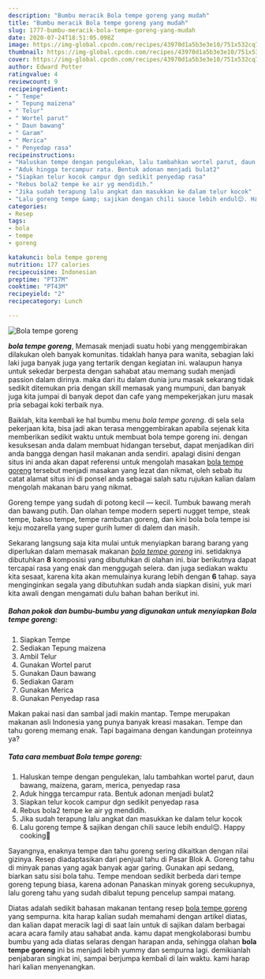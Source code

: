 ```yaml
---
description: "Bumbu meracik Bola tempe goreng yang mudah"
title: "Bumbu meracik Bola tempe goreng yang mudah"
slug: 1777-bumbu-meracik-bola-tempe-goreng-yang-mudah
date: 2020-07-24T18:51:05.098Z
image: https://img-global.cpcdn.com/recipes/43970d1a5b3e3e10/751x532cq70/bola-tempe-goreng-foto-resep-utama.jpg
thumbnail: https://img-global.cpcdn.com/recipes/43970d1a5b3e3e10/751x532cq70/bola-tempe-goreng-foto-resep-utama.jpg
cover: https://img-global.cpcdn.com/recipes/43970d1a5b3e3e10/751x532cq70/bola-tempe-goreng-foto-resep-utama.jpg
author: Edward Potter
ratingvalue: 4
reviewcount: 9
recipeingredient:
- " Tempe"
- " Tepung maizena"
- " Telur"
- " Wortel parut"
- " Daun bawang"
- " Garam"
- " Merica"
- " Penyedap rasa"
recipeinstructions:
- "Haluskan tempe dengan pengulekan, lalu tambahkan wortel parut, daun bawang, maizena, garam, merica, penyedap rasa"
- "Aduk hingga tercampur rata. Bentuk adonan menjadi bulat2"
- "Siapkan telur kocok campur dgn sedikit penyedap rasa"
- "Rebus bola2 tempe ke air yg mendidih."
- "Jika sudah terapung lalu angkat dan masukkan ke dalam telur kocok"
- "Lalu goreng tempe &amp; sajikan dengan chili sauce lebih endul😌. Happy cooking💋"
categories:
- Resep
tags:
- bola
- tempe
- goreng

katakunci: bola tempe goreng 
nutrition: 177 calories
recipecuisine: Indonesian
preptime: "PT37M"
cooktime: "PT43M"
recipeyield: "2"
recipecategory: Lunch

---
```



![Bola tempe goreng](https://img-global.cpcdn.com/recipes/43970d1a5b3e3e10/751x532cq70/bola-tempe-goreng-foto-resep-utama.jpg)

<b><i>bola tempe goreng</i></b>, Memasak menjadi suatu hobi yang menggembirakan dilakukan oleh banyak komunitas. tidaklah hanya para wanita, sebagian laki laki juga banyak juga yang tertarik dengan kegiatan ini. walaupun hanya untuk sekedar berpesta dengan sahabat atau memang sudah menjadi passion dalam dirinya. maka dari itu dalam dunia juru masak sekarang tidak sedikit ditemukan pria dengan skill memasak yang mumpuni, dan banyak juga kita jumpai di banyak depot dan cafe yang mempekerjakan juru masak pria sebagai koki terbaik nya.

Baiklah, kita kembali ke hal bumbu menu <i>bola tempe goreng</i>. di sela sela pekerjaan kita, bisa jadi akan terasa menggembirakan apabila sejenak kita memberikan sedikit waktu untuk membuat bola tempe goreng ini. dengan kesuksesan anda dalam membuat hidangan tersebut, dapat menjadikan diri anda bangga dengan hasil makanan anda sendiri. apalagi disini dengan situs ini anda akan dapat referensi untuk mengolah masakan <u>bola tempe goreng</u> tersebut menjadi masakan yang lezat dan nikmat, oleh sebab itu catat alamat situs ini di ponsel anda sebagai salah satu rujukan kalian dalam mengolah makanan baru yang nikmat.

Goreng tempe yang sudah di potong kecil — kecil. Tumbuk bawang merah dan bawang putih. Dan olahan tempe modern seperti nugget tempe, steak tempe, bakso tempe, tempe rambutan goreng, dan kini bola bola tempe isi keju mozarella yang super gurih lumer di dalem dan masih.


Sekarang langsung saja kita mulai untuk menyiapkan barang barang yang diperlukan dalam memasak makanan <u><i>bola tempe goreng</i></u> ini. setidaknya dibutuhkan <b>8</b> komposisi yang dibutuhkan di olahan ini. biar berikutnya dapat tercapai rasa yang enak dan menggugah selera. dan juga sediakan waktu kita sesaat, karena kita akan memulainya kurang lebih dengan <b>6</b> tahap. saya menginginkan segala yang dibutuhkan sudah anda siapkan disini, yuk mari kita awali dengan mengamati dulu bahan bahan berikut ini.

<!--inarticleads1-->

##### Bahan pokok dan bumbu-bumbu yang digunakan untuk menyiapkan Bola tempe goreng:

1. Siapkan  Tempe
1. Sediakan  Tepung maizena
1. Ambil  Telur
1. Gunakan  Wortel parut
1. Gunakan  Daun bawang
1. Sediakan  Garam
1. Gunakan  Merica
1. Gunakan  Penyedap rasa


Makan pakai nasi dan sambal jadi makin mantap. Tempe merupakan makanan asli Indonesia yang punya banyak kreasi masakan. Tempe dan tahu goreng memang enak. Tapi bagaimana dengan kandungan proteinnya ya? 

<!--inarticleads2-->

##### Tata cara membuat Bola tempe goreng:

1. Haluskan tempe dengan pengulekan, lalu tambahkan wortel parut, daun bawang, maizena, garam, merica, penyedap rasa
1. Aduk hingga tercampur rata. Bentuk adonan menjadi bulat2
1. Siapkan telur kocok campur dgn sedikit penyedap rasa
1. Rebus bola2 tempe ke air yg mendidih.
1. Jika sudah terapung lalu angkat dan masukkan ke dalam telur kocok
1. Lalu goreng tempe &amp; sajikan dengan chili sauce lebih endul😌. Happy cooking💋


Sayangnya, enaknya tempe dan tahu goreng sering dikaitkan dengan nilai gizinya. Resep diadaptasikan dari penjual tahu di Pasar Blok A. Goreng tahu di minyak panas yang agak banyak agar garing. Gunakan api sedang, biarkan satu sisi bola tahu. Tempe mendoan sedikit berbeda dari tempe goreng tepung biasa, karena adonan Panaskan minyak goreng secukupnya, lalu goreng tahu yang sudah dibalut tepung pencelup sampai matang. 

Diatas adalah sedikit bahasan makanan tentang resep <u>bola tempe goreng</u> yang sempurna. kita harap kalian sudah memahami dengan artikel diatas, dan kalian dapat meracik lagi di saat lain untuk di sajikan dalam berbagai acara acara family atau sahabat anda. kamu dapat mengkolaborasi bumbu bumbu yang ada diatas selaras dengan harapan anda, sehingga olahan <b>bola tempe goreng</b> ini bs menjadi lebih yummy dan sempurna lagi. demikianlah penjabaran singkat ini, sampai berjumpa kembali di lain waktu. kami harap hari kalian menyenangkan.
